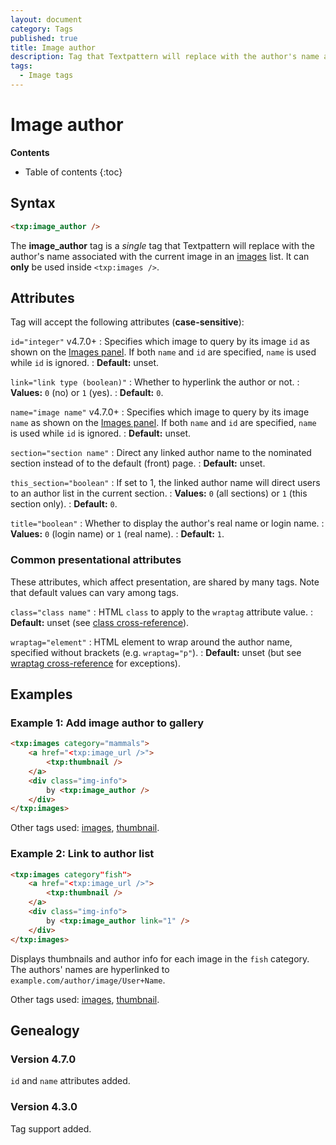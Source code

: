 ```yaml
---
layout: document
category: Tags
published: true
title: Image author
description: Tag that Textpattern will replace with the author's name associated with the current image in an images list.
tags:
  - Image tags
---
```


# Image author

**Contents**

* Table of contents
{:toc}

## Syntax

~~~ html
<txp:image_author />
~~~

The **image_author** tag is a *single* tag that Textpattern will replace with the author's name associated with the current image in an [images](/tags/images) list. It can **only** be used inside `<txp:images />`.

## Attributes

Tag will accept the following attributes (**case-sensitive**):

`id="integer"` <span class="footnote warning">v4.7.0+</span>
: Specifies which image to query by its image `id` as shown on the [Images panel](/administration/images-panel). If both `name` and `id` are specified, `name` is used while `id` is ignored.
: **Default:** unset.

`link="link type (boolean)"`
: Whether to hyperlink the author or not.
: **Values:** `0` (no) or `1` (yes).
: **Default:** `0`.

`name="image name"` <span class="footnote warning">v4.7.0+</span>
: Specifies which image to query by its image `name` as shown on the [Images panel](/administration/images-panel). If both `name` and `id` are specified, `name` is used while `id` is ignored.
: **Default:** unset.

`section="section name"`
: Direct any linked author name to the nominated section instead of to the default (front) page.
: **Default:** unset.

`this_section="boolean"`
: If set to 1, the linked author name will direct users to an author list in the current section.
: **Values:** `0` (all sections) or `1` (this section only).
: **Default:** `0`.

`title="boolean"`
: Whether to display the author's real name or login name.
: **Values:** `0` (login name) or `1` (real name).
: **Default:** `1`.

### Common presentational attributes

These attributes, which affect presentation, are shared by many tags. Note that default values can vary among tags.

`class="class name"`
: HTML `class` to apply to the `wraptag` attribute value.
: **Default:** unset (see [class cross-reference](/tags/tag-attributes-cross-reference#class)).

`wraptag="element"`
: HTML element to wrap around the author name, specified without brackets (e.g. `wraptag="p"`).
: **Default:** unset (but see [wraptag cross-reference](/tags/tag-attributes-cross-reference#wraptag) for exceptions).

## Examples

### Example 1: Add image author to gallery

~~~ html
<txp:images category="mammals">
    <a href="<txp:image_url />">
        <txp:thumbnail />
    </a>
    <div class="img-info">
        by <txp:image_author />
    </div>
</txp:images>
~~~

Other tags used: [images](/tags/images), [thumbnail](/tags/thumbnail).

### Example 2: Link to author list

~~~ html
<txp:images category"fish">
    <a href="<txp:image_url />">
        <txp:thumbnail />
    </a>
    <div class="img-info">
        by <txp:image_author link="1" />
    </div>
</txp:images>
~~~

Displays thumbnails and author info for each image in the `fish` category. The authors' names are hyperlinked to `example.com/author/image/User+Name`.

Other tags used: [images](/tags/images), [thumbnail](/tags/thumbnail).

## Genealogy

### Version 4.7.0

`id` and `name` attributes added.

### Version 4.3.0

Tag support added.
